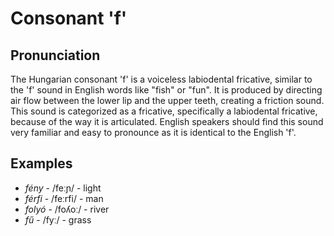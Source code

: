 # Consonant 'f'

## Pronunciation
The Hungarian consonant 'f' is a voiceless labiodental fricative, similar to the 'f' sound in English words like "fish" or "fun". It is produced by directing air flow between the lower lip and the upper teeth, creating a friction sound. This sound is categorized as a fricative, specifically a labiodental fricative, because of the way it is articulated. English speakers should find this sound very familiar and easy to pronounce as it is identical to the English 'f'.

## Examples
- *fény* - /feːɲ/ - light
- *férfi* - /feːrfi/ - man
- *folyó* - /foʎoː/ - river
- *fű* - /fyː/ - grass